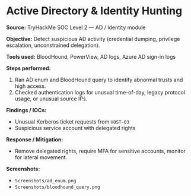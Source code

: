 # Active Directory & Identity Hunting

**Source:** TryHackMe SOC Level 2 — AD / Identity module

**Objective:** Detect suspicious AD activity (credential dumping, privilege escalation, unconstrained delegation).

**Tools used:** BloodHound, PowerView, AD logs, Azure AD sign-in logs

**Steps performed:**
1. Ran AD enum and BloodHound query to identify abnormal trusts and high access.
2. Checked authentication logs for unusual time-of-day, legacy protocol usage, or unusual source IPs.

**Findings / IOCs:**
- Unusual Kerberos ticket requests from `HOST-03`
- Suspicious service account with delegated rights

**Response / Mitigation:**
- Remove delegated rights, require MFA for sensitive accounts, monitor for lateral movement.

**Screenshots:**  
- `Screenshots/ad_enum.png`  
- `Screenshots/bloodhound_query.png`
